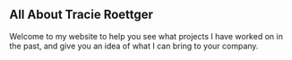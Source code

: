 ## All About Tracie Roettger

Welcome to my website to help you see what projects I have worked on in the past, and give you an idea of what I can bring to your company.
